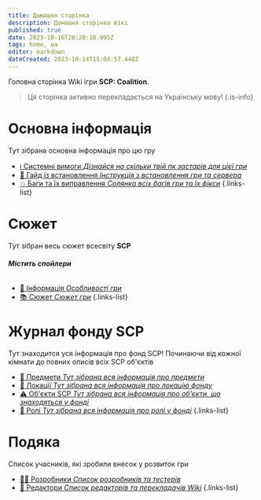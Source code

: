 ```yaml
---
title: Домашня сторінка
description: Домашня сторінка вікі
published: true
date: 2023-10-16T20:20:10.995Z
tags: home, ua
editor: markdown
dateCreated: 2023-10-14T15:04:57.448Z
---
```


Головна сторінка Wiki ігри **SCP: Coalition**.
> Ця сторінка активно перекладається на Українську мову!
{.is-info}


# Основна інформація
Тут зібрана основна інформація про цю гру

- [:information_source: Системні вимоги *Дізнайся на скільки твій пк застарів для цієї гри*](/uk/install/requirements)
- [:scroll: Гайд із встановлення *Інструкція з встановлення гри та сервера*](/uk/install)
- [:boom: Баги та їх виправлення *Солянка всіх багів гри та їх фікси*](/uk/troubleshooting)
{.links-list}

# Сюжет

Тут зібран весь сюжет всесвіту **SCP**
###### **Містить спойлери**
- [:bookmark_tabs: Інформація *Особливості гри*](/uk/game)
- [:books: Сюжет *Сюжет гри*](/uk/game/plot)
{.links-list}

# Журнал фонду SCP

Тут знаходится уся інформація про фонд SCP! 
Починаючи від кожної кімнати до повних описів всіх SCP об'єктів
- [:pizza: Предмети *Тут зібрана вся інформація про предмети*](/uk/game/items)
- [:door: Локації *Тут зібрана вся інформація про локацію фонду*](/uk/game/rooms)
- [:warning: Об'єкти SCP *Тут зібрана вся інформація про об'єкти, що знаходяться у фонді*](/uk/game/scps)
- [:construction_worker: Ролі *Тут зібрана вся інформація про ролі у фонді*](/uk/game/jobs)
{.links-list}

# Подяка
Список учасників, які зробили внесок у розвиток гри
- [👨‍💻 Розробники *Список розробників та тестерів*](/uk/credits/devs)
- [📰 Редактори *Список редакторів та перекладачів Wiki*](/uk/credits/edits)
{.links-list}
